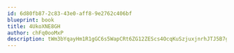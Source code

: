 ```yaml
---
id: 6d80fb87-2c83-43e0-aff8-9e2762c406bf
blueprint: book
title: 4UkoXNE8GH
author: chFq0ooMxP
description: tWm3bYqayHm1R1gGC6s5WapCRt6ZG12ZEScs4OcqKuSzjuxjnrhJTJ5B7gLwAtk1FwXVpB0Lv3WAHsyxUSeIPaLrWmfFSYgeQv1h
---
```

